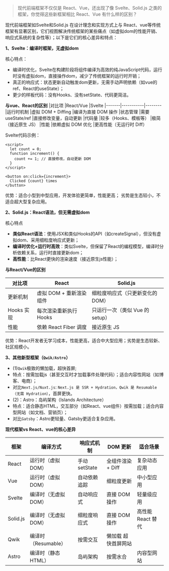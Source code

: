 > 现代前端框架不仅仅是 React、Vue，还出现了像 Svelte、Solid.js 之类的框架，你觉得这些新框架相比 React、Vue 有什么样的区别？

现代前端框架如Svelte和Solid.js 在设计理念和实现方式上与 React、vue等传统框架有显著区别，它们视图解决传统框架的某些痛点（如虚拟dom的性能开销、响应式系统的复杂性等）；以下是它们的核心差异和特点：

**1、Svelte：编译时框架，无虚拟dom**

核心特点：
- 编译时优化，Svelte在构建阶段将组件编译为高效的纯JavaScript代码，运行时没有虚拟dom，直接操作dom，减少了传统框架的运行时开销；
- 真正的响应式：状态更新自动触发dom更新，无需手动声明依赖（如vue的ref、React的useState）；
- 更少的样板代码：没有Hooks、没有setState、代码更简洁。

**与vue、React的区别**
|对比项	|React/Vue	|Svelte
|-------|-----------|--------
|运行时机制	|虚拟 DOM + Diffing	|编译为直接 DOM 操作
|状态管理	|需要 useState/ref	|直接修改变量，自动更新
|代码量	|较多（Hooks、模板等）	|极简（接近原生 JS）
|性能	|依赖虚拟 DOM 优化	|更高性能（无运行时 Diff）

Svelte代码示例：
```
<script>
  let count = 0;
  function increment() {
    count += 1; // 直接修改，自动更新 DOM
  }
</script>

<button on:click={increment}>
  Clicked {count} times
</button>
```

优势：适合小型到中型应用，开发体验更简单，性能更高； 劣势是生态较小，不适合超大型复杂应用。


**2、Solid.js：React语法，但无需虚拟dom**

核心特点

- **类似React语法**：使用JSX和类似Hooks的API（如createSignal），但没有虚拟dom、采用细粒度响应式更新；
- **编译时优化+运行时高效**：类似Svelte，但保留了React的编程模型，编译时分析依赖关系，运行时直接更新dom；
- **高性能**：比React更快的渲染速度（接近原生js性能）；

**与React/Vue的区别**

|对比项	|React	|Solid.js
|-------|-------|---------
|更新机制	|虚拟 DOM + 重新渲染组件	|细粒度响应式（只更新变化的 DOM）
|Hooks 实现	|每次渲染重新执行 Hooks	|只运行一次（类似 Vue 的 setup）
|性能	|依赖 React Fiber 调度	|接近原生 JS

优势：React开发者无学习成本，性能更高，适合中大型应用；劣势是生态较新、社区规模小。

**3、其他新型框架（```Qwik/Astro```）**
- (1)`Qwik`极致的懒加载，超快首屏;
- 特点：按需加载js（甚至交互时才加载事件处理代码）；适合内容性网站（如博客、电商）；
- 对比`Next.js/Nuxt.js`: `Next.js 是 SSR + Hydration，Qwik 是 Resumable（无需 Hydration）`，首屏更快。
- (2)：Astro：岛屿架构（Islands Architecture）
- 特点：适合静态HTML，交互部分（如React、vue组件）按需加载；适合内容型网站（如文档、营销页）；
- 对比`Gatsby`：Astro更轻量、Gatsby更适合复杂应用。

**现代框架vs React、vue的核心差异**

|框架	|编译方式	|响应式机制	|DOM 更新	|适合场景
|-----|---------|-----------|---------|--------
|React	|运行时（虚拟 DOM）	|手动 setState	|全组件渲染 + Diff	|复杂动态应用
|Vue	|运行时（虚拟 DOM）	|自动依赖追踪	|细粒度更新|	中小型应用
|Svelte|	编译时（无虚拟 DOM）	|自动响应式	|直接 DOM 操作|	轻量级应用
|Solid.js	|编译时（无虚拟 DOM）	|细粒度响应式	|直接 DOM 操作|	高性能 React 替代
|Qwik	|编译时（Resumable）	|按需交互	|懒加载	超快首屏网站
|Astro	|编译时（静态 HTML）	|岛屿架构	|按需水合	|内容型网站





